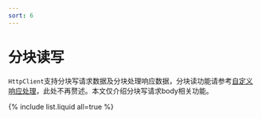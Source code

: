 ```yaml
---
sort: 6
---
```


# 分块读写

`HttpClient`支持分块写请求数据及分块处理响应数据，分块读功能请参考[自定义响应处理](../customize_handle)，此处不再赘述。本文仅介绍分块写请求body相关功能。

{% include list.liquid all=true %}
